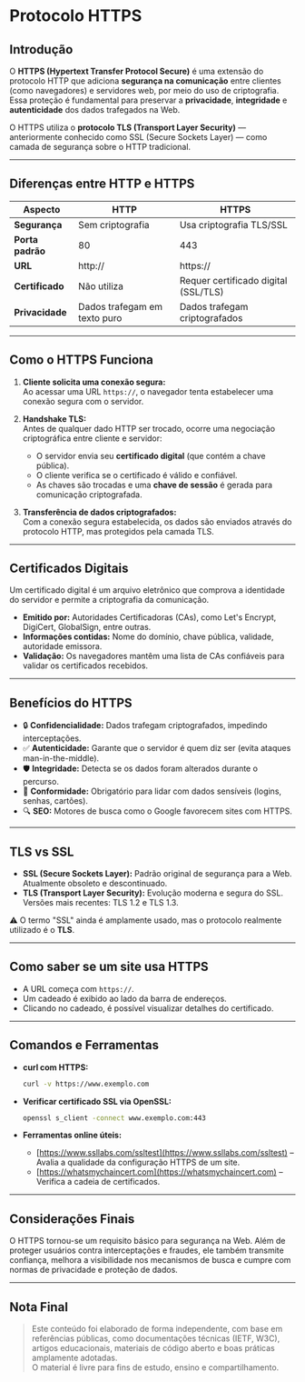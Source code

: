 # Protocolo HTTPS

## Introdução

O **HTTPS (Hypertext Transfer Protocol Secure)** é uma extensão do protocolo HTTP que adiciona **segurança na comunicação** entre clientes (como navegadores) e servidores web, por meio do uso de criptografia. Essa proteção é fundamental para preservar a **privacidade**, **integridade** e **autenticidade** dos dados trafegados na Web.

O HTTPS utiliza o **protocolo TLS (Transport Layer Security)** — anteriormente conhecido como SSL (Secure Sockets Layer) — como camada de segurança sobre o HTTP tradicional.

---

## Diferenças entre HTTP e HTTPS

| Aspecto          | HTTP                         | HTTPS                                |
| ---------------- | ---------------------------- | ------------------------------------ |
| **Segurança**    | Sem criptografia             | Usa criptografia TLS/SSL             |
| **Porta padrão** | 80                           | 443                                  |
| **URL**          | http://                      | https://                             |
| **Certificado**  | Não utiliza                  | Requer certificado digital (SSL/TLS) |
| **Privacidade**  | Dados trafegam em texto puro | Dados trafegam criptografados        |

---

## Como o HTTPS Funciona

1. **Cliente solicita uma conexão segura:**  
   Ao acessar uma URL `https://`, o navegador tenta estabelecer uma conexão segura com o servidor.

2. **Handshake TLS:**  
   Antes de qualquer dado HTTP ser trocado, ocorre uma negociação criptográfica entre cliente e servidor:

   - O servidor envia seu **certificado digital** (que contém a chave pública).
   - O cliente verifica se o certificado é válido e confiável.
   - As chaves são trocadas e uma **chave de sessão** é gerada para comunicação criptografada.

3. **Transferência de dados criptografados:**  
   Com a conexão segura estabelecida, os dados são enviados através do protocolo HTTP, mas protegidos pela camada TLS.

---

## Certificados Digitais

Um certificado digital é um arquivo eletrônico que comprova a identidade do servidor e permite a criptografia da comunicação.

- **Emitido por:** Autoridades Certificadoras (CAs), como Let's Encrypt, DigiCert, GlobalSign, entre outras.
- **Informações contidas:** Nome do domínio, chave pública, validade, autoridade emissora.
- **Validação:** Os navegadores mantêm uma lista de CAs confiáveis para validar os certificados recebidos.

---

## Benefícios do HTTPS

- 🔒 **Confidencialidade:** Dados trafegam criptografados, impedindo interceptações.
- ✅ **Autenticidade:** Garante que o servidor é quem diz ser (evita ataques man-in-the-middle).
- 🛡 **Integridade:** Detecta se os dados foram alterados durante o percurso.
- 🔐 **Conformidade:** Obrigatório para lidar com dados sensíveis (logins, senhas, cartões).
- 🔍 **SEO:** Motores de busca como o Google favorecem sites com HTTPS.

---

## TLS vs SSL

- **SSL (Secure Sockets Layer):** Padrão original de segurança para a Web. Atualmente obsoleto e descontinuado.
- **TLS (Transport Layer Security):** Evolução moderna e segura do SSL. Versões mais recentes: TLS 1.2 e TLS 1.3.

⚠️ O termo "SSL" ainda é amplamente usado, mas o protocolo realmente utilizado é o **TLS**.

---

## Como saber se um site usa HTTPS

- A URL começa com `https://`.
- Um cadeado é exibido ao lado da barra de endereços.
- Clicando no cadeado, é possível visualizar detalhes do certificado.

---

## Comandos e Ferramentas

- **curl com HTTPS:**

  ```bash
  curl -v https://www.exemplo.com
  ```

- **Verificar certificado SSL via OpenSSL:**

  ```bash
  openssl s_client -connect www.exemplo.com:443
  ```

- **Ferramentas online úteis:**
  - [https://www.ssllabs.com/ssltest](https://www.ssllabs.com/ssltest) – Avalia a qualidade da configuração HTTPS de um site.
  - [https://whatsmychaincert.com](https://whatsmychaincert.com) – Verifica a cadeia de certificados.

---

## Considerações Finais

O HTTPS tornou-se um requisito básico para segurança na Web. Além de proteger usuários contra interceptações e fraudes, ele também transmite confiança, melhora a visibilidade nos mecanismos de busca e cumpre com normas de privacidade e proteção de dados.

---

## Nota Final

> Este conteúdo foi elaborado de forma independente, com base em referências públicas, como documentações técnicas (IETF, W3C), artigos educacionais, materiais de código aberto e boas práticas amplamente adotadas.  
> O material é livre para fins de estudo, ensino e compartilhamento.
